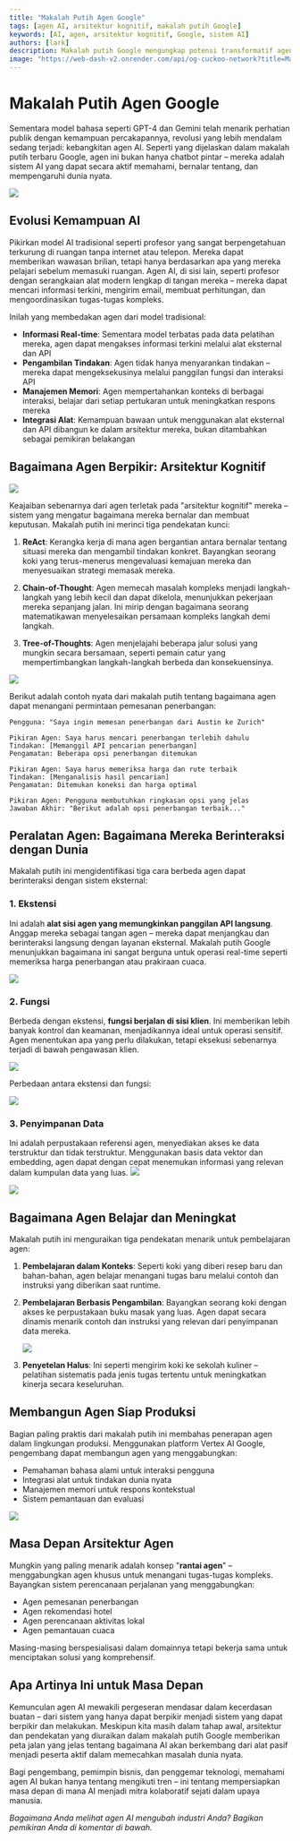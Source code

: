 ```yaml
---
title: "Makalah Putih Agen Google"
tags: [agen AI, arsitektur kognitif, makalah putih Google]
keywords: [AI, agen, arsitektur kognitif, Google, sistem AI]
authors: [lark]
description: Makalah putih Google mengungkap potensi transformatif agen AI, menunjukkan kemampuan mereka untuk memahami, bernalar, dan mempengaruhi dunia nyata. Temukan bagaimana agen ini berbeda dari model AI tradisional melalui akses informasi real-time, kemampuan mengambil tindakan, dan integrasi alat.
image: "https://web-dash-v2.onrender.com/api/og-cuckoo-network?title=Makalah%20Putih%20Agen%20Google"
---
```


# Makalah Putih Agen Google

Sementara model bahasa seperti GPT-4 dan Gemini telah menarik perhatian publik dengan kemampuan percakapannya, revolusi yang lebih mendalam sedang terjadi: kebangkitan agen AI. Seperti yang dijelaskan dalam makalah putih terbaru Google, agen ini bukan hanya chatbot pintar – mereka adalah sistem AI yang dapat secara aktif memahami, bernalar tentang, dan mempengaruhi dunia nyata.

![](https://web-dash-v2.onrender.com/api/og-cuckoo-network?title=Makalah%20Putih%20Agen%20Google)

## Evolusi Kemampuan AI

Pikirkan model AI tradisional seperti profesor yang sangat berpengetahuan terkurung di ruangan tanpa internet atau telepon. Mereka dapat memberikan wawasan brilian, tetapi hanya berdasarkan apa yang mereka pelajari sebelum memasuki ruangan. Agen AI, di sisi lain, seperti profesor dengan serangkaian alat modern lengkap di tangan mereka – mereka dapat mencari informasi terkini, mengirim email, membuat perhitungan, dan mengoordinasikan tugas-tugas kompleks.

Inilah yang membedakan agen dari model tradisional:

- **Informasi Real-time**: Sementara model terbatas pada data pelatihan mereka, agen dapat mengakses informasi terkini melalui alat eksternal dan API
- **Pengambilan Tindakan**: Agen tidak hanya menyarankan tindakan – mereka dapat mengeksekusinya melalui panggilan fungsi dan interaksi API
- **Manajemen Memori**: Agen mempertahankan konteks di berbagai interaksi, belajar dari setiap pertukaran untuk meningkatkan respons mereka
- **Integrasi Alat**: Kemampuan bawaan untuk menggunakan alat eksternal dan API dibangun ke dalam arsitektur mereka, bukan ditambahkan sebagai pemikiran belakangan

## Bagaimana Agen Berpikir: Arsitektur Kognitif

![](https://cuckoo-network.b-cdn.net/google-agent-1-arch.webp)

Keajaiban sebenarnya dari agen terletak pada "arsitektur kognitif" mereka – sistem yang mengatur bagaimana mereka bernalar dan membuat keputusan. Makalah putih ini merinci tiga pendekatan kunci:

1. **ReAct**: Kerangka kerja di mana agen bergantian antara bernalar tentang situasi mereka dan mengambil tindakan konkret. Bayangkan seorang koki yang terus-menerus mengevaluasi kemajuan mereka dan menyesuaikan strategi memasak mereka.

2. **Chain-of-Thought**: Agen memecah masalah kompleks menjadi langkah-langkah yang lebih kecil dan dapat dikelola, menunjukkan pekerjaan mereka sepanjang jalan. Ini mirip dengan bagaimana seorang matematikawan menyelesaikan persamaan kompleks langkah demi langkah.

3. **Tree-of-Thoughts**: Agen menjelajahi beberapa jalur solusi yang mungkin secara bersamaan, seperti pemain catur yang mempertimbangkan langkah-langkah berbeda dan konsekuensinya.

![](https://cuckoo-network.b-cdn.net/google-agent-2-reasoning-in-the-orchestration-layer.webp)

Berikut adalah contoh nyata dari makalah putih tentang bagaimana agen dapat menangani permintaan pemesanan penerbangan:

```
Pengguna: "Saya ingin memesan penerbangan dari Austin ke Zurich"

Pikiran Agen: Saya harus mencari penerbangan terlebih dahulu
Tindakan: [Memanggil API pencarian penerbangan]
Pengamatan: Beberapa opsi penerbangan ditemukan

Pikiran Agen: Saya harus memeriksa harga dan rute terbaik
Tindakan: [Menganalisis hasil pencarian]
Pengamatan: Ditemukan koneksi dan harga optimal

Pikiran Agen: Pengguna membutuhkan ringkasan opsi yang jelas
Jawaban Akhir: "Berikut adalah opsi penerbangan terbaik..."
```

## Peralatan Agen: Bagaimana Mereka Berinteraksi dengan Dunia

Makalah putih ini mengidentifikasi tiga cara berbeda agen dapat berinteraksi dengan sistem eksternal:

### 1. Ekstensi

Ini adalah **alat sisi agen yang memungkinkan panggilan API langsung**. Anggap mereka sebagai tangan agen – mereka dapat menjangkau dan berinteraksi langsung dengan layanan eksternal. Makalah putih Google menunjukkan bagaimana ini sangat berguna untuk operasi real-time seperti memeriksa harga penerbangan atau prakiraan cuaca.

![](https://cuckoo-network.b-cdn.net/google-agent-3-extension.webp)

### 2. Fungsi
Berbeda dengan ekstensi, **fungsi berjalan di sisi klien**. Ini memberikan lebih banyak kontrol dan keamanan, menjadikannya ideal untuk operasi sensitif. Agen menentukan apa yang perlu dilakukan, tetapi eksekusi sebenarnya terjadi di bawah pengawasan klien.

![](https://cuckoo-network.b-cdn.net/google-agent-8-function.webp)

Perbedaan antara ekstensi dan fungsi:

![](https://cuckoo-network.b-cdn.net/google-agent-9-diff-extensions-functions.webp)

### 3. Penyimpanan Data

Ini adalah perpustakaan referensi agen, menyediakan akses ke data terstruktur dan tidak terstruktur. Menggunakan basis data vektor dan embedding, agen dapat dengan cepat menemukan informasi yang relevan dalam kumpulan data yang luas.
![](https://cuckoo-network.b-cdn.net/google-agent-4-data-store.webp)

![](https://cuckoo-network.b-cdn.net/google-agent-5-data-store-details.webp)

## Bagaimana Agen Belajar dan Meningkat

Makalah putih ini menguraikan tiga pendekatan menarik untuk pembelajaran agen:

1. **Pembelajaran dalam Konteks**: Seperti koki yang diberi resep baru dan bahan-bahan, agen belajar menangani tugas baru melalui contoh dan instruksi yang diberikan saat runtime.

2. **Pembelajaran Berbasis Pengambilan**: Bayangkan seorang koki dengan akses ke perpustakaan buku masak yang luas. Agen dapat secara dinamis menarik contoh dan instruksi yang relevan dari penyimpanan data mereka.

   ![](https://cuckoo-network.b-cdn.net/google-agent-6-rag-workflow.webp)

3. **Penyetelan Halus**: Ini seperti mengirim koki ke sekolah kuliner – pelatihan sistematis pada jenis tugas tertentu untuk meningkatkan kinerja secara keseluruhan.

## Membangun Agen Siap Produksi

Bagian paling praktis dari makalah putih ini membahas penerapan agen dalam lingkungan produksi. Menggunakan platform Vertex AI Google, pengembang dapat membangun agen yang menggabungkan:

- Pemahaman bahasa alami untuk interaksi pengguna
- Integrasi alat untuk tindakan dunia nyata
- Manajemen memori untuk respons kontekstual
- Sistem pemantauan dan evaluasi

![](https://cuckoo-network.b-cdn.net/google-agent-7-e2e-built-with-vertex.webp)

## Masa Depan Arsitektur Agen

Mungkin yang paling menarik adalah konsep "**rantai agen**" – menggabungkan agen khusus untuk menangani tugas-tugas kompleks. Bayangkan sistem perencanaan perjalanan yang menggabungkan:

- Agen pemesanan penerbangan
- Agen rekomendasi hotel
- Agen perencanaan aktivitas lokal
- Agen pemantauan cuaca

Masing-masing berspesialisasi dalam domainnya tetapi bekerja sama untuk menciptakan solusi yang komprehensif.

## Apa Artinya Ini untuk Masa Depan

Kemunculan agen AI mewakili pergeseran mendasar dalam kecerdasan buatan – dari sistem yang hanya dapat berpikir menjadi sistem yang dapat berpikir dan melakukan. Meskipun kita masih dalam tahap awal, arsitektur dan pendekatan yang diuraikan dalam makalah putih Google memberikan peta jalan yang jelas tentang bagaimana AI akan berkembang dari alat pasif menjadi peserta aktif dalam memecahkan masalah dunia nyata.

Bagi pengembang, pemimpin bisnis, dan penggemar teknologi, memahami agen AI bukan hanya tentang mengikuti tren – ini tentang mempersiapkan masa depan di mana AI menjadi mitra kolaboratif sejati dalam upaya manusia.

*Bagaimana Anda melihat agen AI mengubah industri Anda? Bagikan pemikiran Anda di komentar di bawah.*